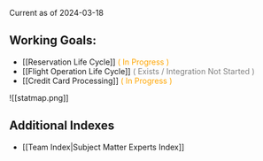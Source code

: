 Current as of 2024-03-18
## Working Goals:
* [[Reservation Life Cycle]] <font color="orange">( In Progress )</font>
* [[Flight Operation Life Cycle]] <font color="gray">( Exists / Integration Not Started )</font>
* [[Credit Card Processing]] <font color="orange">( In Progress )</font> 

![[statmap.png]]

## Additional Indexes
- [[Team Index|Subject Matter Experts Index]]

